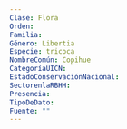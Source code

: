 ```yaml
---
Clase: Flora
Orden: 
Familia: 
Género: Libertia
Especie: tricoca
NombreComún: Copihue
CategoríaUICN: 
EstadoConservaciónNacional: 
SectorenlaRBHH: 
Presencia: 
TipoDeDato: 
Fuente: ""
---
```

